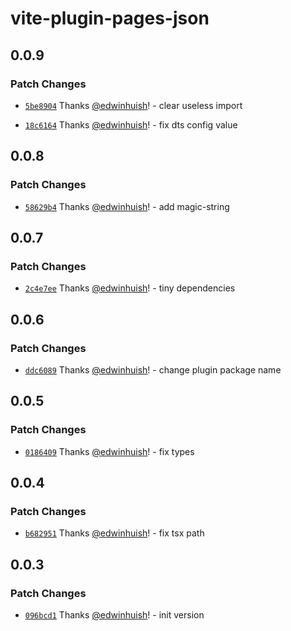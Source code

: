 # vite-plugin-pages-json

## 0.0.9

### Patch Changes

- [`5be8904`](https://github.com/edwinhuish/uni-macros/commit/5be8904e70e6a269d84ca095c64d0585255edfbb) Thanks [@edwinhuish](https://github.com/edwinhuish)! - clear useless import

- [`18c6164`](https://github.com/edwinhuish/uni-macros/commit/18c6164e38de93b1517659934acf66790e5b7268) Thanks [@edwinhuish](https://github.com/edwinhuish)! - fix dts config value

## 0.0.8

### Patch Changes

- [`58629b4`](https://github.com/edwinhuish/uni-macros/commit/58629b485706783d3cec9f22640c3d9693ec8f03) Thanks [@edwinhuish](https://github.com/edwinhuish)! - add magic-string

## 0.0.7

### Patch Changes

- [`2c4e7ee`](https://github.com/edwinhuish/uni-macros/commit/2c4e7ee7e67946fa278116cb6102be85da13e8e0) Thanks [@edwinhuish](https://github.com/edwinhuish)! - tiny dependencies

## 0.0.6

### Patch Changes

- [`ddc6089`](https://github.com/edwinhuish/uni-macros/commit/ddc6089180ee1fa34e7f18d2d067f412e5b5eec7) Thanks [@edwinhuish](https://github.com/edwinhuish)! - change plugin package name

## 0.0.5

### Patch Changes

- [`0186409`](https://github.com/edwinhuish/uni-macros/commit/0186409e92b1090eebd4535cc996891d5e0e5eab) Thanks [@edwinhuish](https://github.com/edwinhuish)! - fix types

## 0.0.4

### Patch Changes

- [`b682951`](https://github.com/edwinhuish/uni-macros/commit/b682951ead103012b9d159049ec422e99a19ffaa) Thanks [@edwinhuish](https://github.com/edwinhuish)! - fix tsx path

## 0.0.3

### Patch Changes

- [`096bcd1`](https://github.com/edwinhuish/uni-macros/commit/096bcd17fde332e6cef76434e601f83cb2ed0773) Thanks [@edwinhuish](https://github.com/edwinhuish)! - init version
